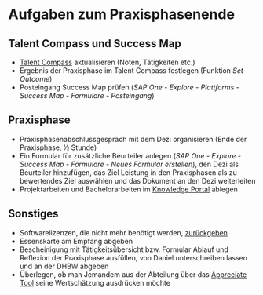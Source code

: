 # Aufgaben zum Praxisphasenende

## Talent Compass und Success Map
- [Talent Compass](https://sapit-hr-prod.launchpad.cfapps.eu10.hana.ondemand.com/site/VT#Shell-home) aktualisieren (Noten, Tätigkeiten etc.)
- Ergebnis der Praxisphase im Talent Compass festlegen (Funktion _Set Outcome_)
- Posteingang Success Map prüfen (_SAP One - Explore - Plattforms - Success Map - Formulare - Posteingang_)

## Praxisphase
- Praxisphasenabschlussgespräch mit dem Dezi organisieren (Ende der Praxisphase, ½ Stunde)
- Ein Formular für zusätzliche Beurteiler anlegen (_SAP One - Explore - Success Map - Formulare - Neues Formular erstellen_), den Dezi als Beurteiler hinzufügen, das Ziel Leistung in den Praxisphasen als zu bewertendes Ziel auswählen und das Dokument an den Dezi weiterleiten
- Projektarbeiten und Bachelorarbeiten im [Knowledge Portal](https://workzone.one.int.sap/site#workzone-home&/groups/wkKGAnZn3ONet3r6vUk5pU/overview_page/G9PJIJnRuokCaKODGwlhfT) ablegen

## Sonstiges
- Softwarelizenzen, die nicht mehr benötigt werden, [zurückgeben](https://fiorilaunchpad.sap.com/sites#my-equipment&/aboutsw)
- Essenskarte am Empfang abgeben
- Bescheinigung mit Tätigkeitsübersicht bzw. Formular Ablauf und Reflexion der Praxisphase ausfüllen, von Daniel unterschreiben lassen und an der DHBW abgeben
- Überlegen, ob man Jemandem aus der Abteilung über das [Appreciate Tool](https://sapit-hr-prod-jobpts-web-mt-sap-prod.cfapps.eu10.hana.ondemand.com/social_feed) seine Wertschätzung ausdrücken möchte
